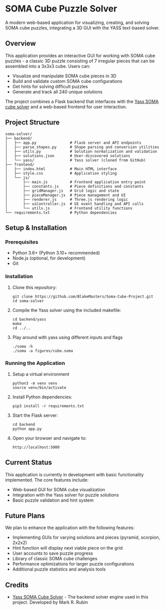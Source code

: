 # SOMA Cube Puzzle Solver

A modern web-based application for visualizing, creating, and solving SOMA cube puzzles, integrating a 3D GUI with the YASS text-based solver.

## Overview

This application provides an interactive GUI for working with SOMA cube puzzles - a classic 3D puzzle consisting of 7 irregular pieces that can be assembled into a 3x3x3 cube. Users can:

- Visualize and manipulate SOMA cube pieces in 3D
- Build and validate custom SOMA cube configurations
- Get hints for solving difficult puzzles
- Generate and track all 240 unique solutions

The project combines a Flask backend that interfaces with the [Yass SOMA cube solver](https://github.com/thanks4opensource/yass) and a web-based frontend for user interaction.

## Project Structure

```
soma-solver/
├── backend/
│   ├── app.py               # Flask server and API endpoints
│   ├── parse_shapes.py      # Shape parsing and conversion utilities
│   ├── utils.py             # Solution normalization and validation
│   ├── solutions.json       # User-discovered solutions
│   └── yass/                # Yass solver (cloned from GitHub)
├── frontend/
│   ├── index.html           # Main HTML interface
│   ├── style.css            # Application styling
│   └── js/
│       ├── main.js          # Frontend application entry point
│       ├── constants.js     # Piece definitions and constants
│       ├── gridManager.js   # Grid logic and state
│       ├── pieceManager.js  # Piece management and UI
│       ├── renderer.js      # Three.js rendering logic
│       ├── uiController.js  # UI event handling and API calls
│       └── utils.js         # Frontend utility functions
└── requirements.txt         # Python dependencies
```

## Setup & Installation

### Prerequisites

- Python 3.6+ (Python 3.10+ recommended)
- Node.js (optional, for development)
- Git

### Installation

1. Clone this repository:
   ```
   git clone https://github.com/BlakeMasters/Soma-Cube-Project.git
   cd soma-solver
   ```

2. Compile the Yass solver using the included makefile:
   ```
   cd backend/yass
   make
   cd ../..
   ```

3. Play around with yass using different inputs and flags
   ```
   ./soma -h
   ./soma -a figures/cube.soma
   ```

### Running the Application

1. Setup a virtual environment
   ```
   python3 -m venv venv
   source venv/bin/activate
   ```

2. Install Python dependencies:
   ```
   pip3 install -r requirements.txt
   ```

3. Start the Flask server:
   ```
   cd backend
   python app.py
   ```

4. Open your browser and navigate to:
   ```
   http://localhost:5000
   ```

## Current Status

This application is currently in development with basic functionality implemented. The core features include:
- Web-based GUI for SOMA cube visualization
- Integration with the Yass solver for puzzle solutions
- Basic puzzle validation and hint system

## Future Plans

We plan to enhance the application with the following features:

- Implementing GUIs for varying solutions and pieces (pyramid, scorpion, 2x2x2)
- Hint function will display next viable piece on the grid
- User accounts to save puzzle progress
- Library of classic SOMA cube challenges
- Performance optimizations for larger puzzle configurations
- Additional puzzle statistics and analysis tools

## Credits

- [Yass SOMA Cube Solver](https://github.com/thanks4opensource/yass) - The backend solver engine used in this project. Developed by Mark R. Rubin
